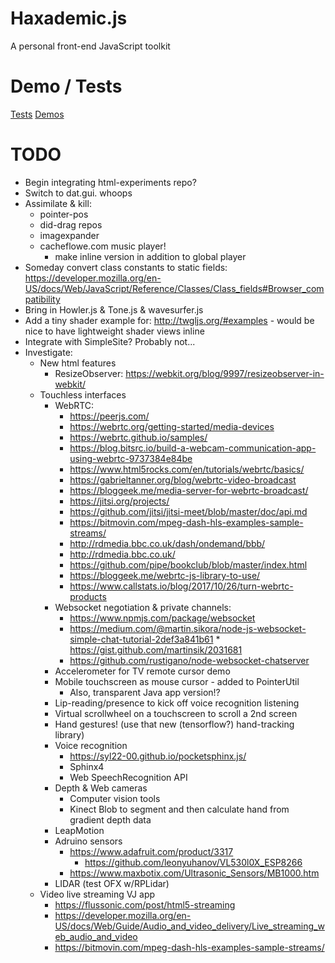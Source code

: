 # Haxademic.js

A personal front-end JavaScript toolkit

# Demo / Tests

[Tests](https://cacheflowe.github.io/haxademic.js/)
[Demos](https://cacheflowe.github.io/haxademic.js/demo)

# TODO

* Begin integrating html-experiments repo?
* Switch to dat.gui. whoops
* Assimilate & kill:
  * pointer-pos
  * did-drag repos
  * imagexpander
  * cacheflowe.com music player!
    * make inline version in addition to global player
* Someday convert class constants to static fields: https://developer.mozilla.org/en-US/docs/Web/JavaScript/Reference/Classes/Class_fields#Browser_compatibility
* Bring in Howler.js & Tone.js & wavesurfer.js
* Add a tiny shader example for: http://twgljs.org/#examples - would be nice to have lightweight shader views inline
* Integrate with SimpleSite? Probably not...
* Investigate:
  * New html features
    * ResizeObserver: https://webkit.org/blog/9997/resizeobserver-in-webkit/
  * Touchless interfaces
    * WebRTC: 
      * https://peerjs.com/
      * https://webrtc.org/getting-started/media-devices
      * https://webrtc.github.io/samples/
      * https://blog.bitsrc.io/build-a-webcam-communication-app-using-webrtc-9737384e84be
      * https://www.html5rocks.com/en/tutorials/webrtc/basics/
      * https://gabrieltanner.org/blog/webrtc-video-broadcast
      * https://bloggeek.me/media-server-for-webrtc-broadcast/
      * https://jitsi.org/projects/
      * https://github.com/jitsi/jitsi-meet/blob/master/doc/api.md
      * https://bitmovin.com/mpeg-dash-hls-examples-sample-streams/
      * http://rdmedia.bbc.co.uk/dash/ondemand/bbb/
      * http://rdmedia.bbc.co.uk/
      * https://github.com/pipe/bookclub/blob/master/index.html
      * https://bloggeek.me/webrtc-js-library-to-use/
      * https://www.callstats.io/blog/2017/10/26/turn-webrtc-products
    * Websocket negotiation & private channels:
      * https://www.npmjs.com/package/websocket
      * https://medium.com/@martin.sikora/node-js-websocket-simple-chat-tutorial-2def3a841b61 * https://gist.github.com/martinsik/2031681
      * https://github.com/rustigano/node-websocket-chatserver
    * Accelerometer for TV remote cursor demo
    * Mobile touchscreen as mouse cursor - added to PointerUtil
      * Also, transparent Java app version!?
    * Lip-reading/presence to kick off voice recognition listening
    * Virtual scrollwheel on a touchscreen to scroll a 2nd screen
    * Hand gestures! (use that new (tensorflow?) hand-tracking library)
    * Voice recognition
      * https://syl22-00.github.io/pocketsphinx.js/
      * Sphinx4
      * Web SpeechRecognition API
    * Depth & Web cameras
      * Computer vision tools
      * Kinect Blob to segment and then calculate hand from gradient depth data
    * LeapMotion
    * Adruino sensors
      * https://www.adafruit.com/product/3317
        * https://github.com/leonyuhanov/VL530l0X_ESP8266
      * https://www.maxbotix.com/Ultrasonic_Sensors/MB1000.htm
    * LIDAR (test OFX w/RPLidar)
  * Video live streaming VJ app
    * https://flussonic.com/post/html5-streaming
    * https://developer.mozilla.org/en-US/docs/Web/Guide/Audio_and_video_delivery/Live_streaming_web_audio_and_video
    * https://bitmovin.com/mpeg-dash-hls-examples-sample-streams/
